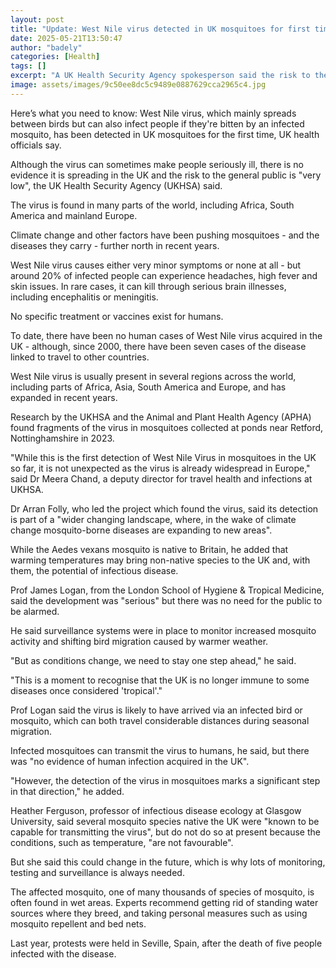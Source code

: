 ```yaml
---
layout: post
title: "Update: West Nile virus detected in UK mosquitoes for first time"
date: 2025-05-21T13:50:47
author: "badely"
categories: [Health]
tags: []
excerpt: "A UK Health Security Agency spokesperson said the risk to the general public is 'very low'."
image: assets/images/9c50ee8dc5c9489e0887629cca2965c4.jpg
---
```


Here’s what you need to know: West Nile virus, which mainly spreads between birds but can also infect people if they're bitten by an infected mosquito, has been detected in UK mosquitoes for the first time, UK health officials say.

Although the virus can sometimes make people seriously ill, there is no evidence it is spreading in the UK and the risk to the general public is "very low", the UK Health Security Agency (UKHSA) said.

The virus is found in many parts of the world, including Africa, South America and mainland Europe. 

Climate change and other factors have been pushing mosquitoes - and the diseases they carry - further north in recent years.

West Nile virus causes either very minor symptoms or none at all - but around 20% of infected people can experience headaches, high fever and skin issues. In rare cases, it can kill through serious brain illnesses, including encephalitis or meningitis. 

No specific treatment or vaccines exist for humans.

To date, there have been no human cases of West Nile virus acquired in the UK - although, since 2000, there have been seven cases of the disease linked to travel to other countries.

West Nile virus is usually present in several regions across the world, including parts of Africa, Asia, South America and Europe, and has expanded in recent years.

Research by the UKHSA and the Animal and Plant Health Agency (APHA) found fragments of the virus in mosquitoes collected at ponds near Retford, Nottinghamshire in 2023.

"While this is the first detection of West Nile Virus in mosquitoes in the UK so far, it is not unexpected as the virus is already widespread in Europe," said Dr Meera Chand, a deputy director for travel health and infections at UKHSA.

Dr Arran Folly, who led the project which found the virus, said its detection is part of a "wider changing landscape, where, in the wake of climate change mosquito-borne diseases are expanding to new areas".

While the Aedes vexans mosquito is native to Britain, he added that warming temperatures may bring non-native species to the UK and, with them, the potential of infectious disease.

Prof James Logan, from the London School of Hygiene & Tropical Medicine, said the development was "serious" but there was no need for the public to be alarmed.

He said surveillance systems were in place to monitor increased mosquito activity and shifting bird migration caused by warmer weather.

"But as conditions change, we need to stay one step ahead," he said.

"This is a moment to recognise that the UK is no longer immune to some diseases once considered 'tropical'."

Prof Logan said the virus is likely to have arrived via an infected bird or mosquito, which can both travel considerable distances during seasonal migration.

Infected mosquitoes can transmit the virus to humans, he said, but there was "no evidence of human infection acquired in the UK".

"However, the detection of the virus in mosquitoes marks a significant step in that direction," he added.

Heather Ferguson, professor of infectious disease ecology at Glasgow University, said several mosquito species native the UK were "known to be capable for transmitting the virus", but do not do so at present because the conditions, such as temperature, "are not favourable".

But she said this could change in the future, which is why lots of monitoring, testing and surveillance is always needed.

The affected mosquito, one of many thousands of species of mosquito, is often found in wet areas. Experts recommend getting rid of standing water sources where they breed, and taking personal measures such as using mosquito repellent and bed nets.

Last year, protests were held in Seville, Spain, after the death of five people infected with the disease.

